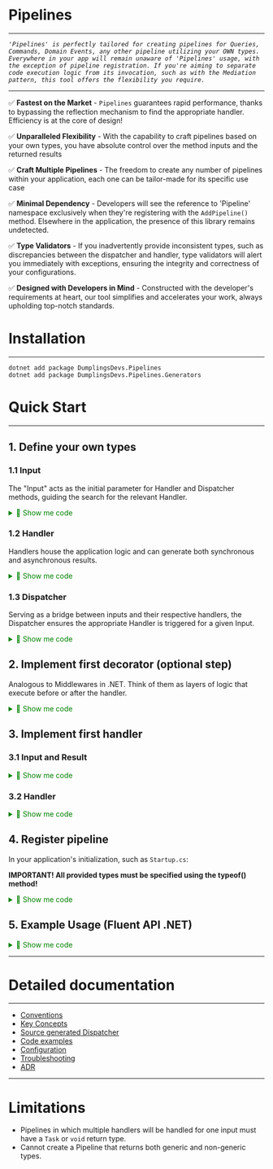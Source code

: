 # Pipelines
------


<i>```'Pipelines' is perfectly tailored for creating pipelines for Queries, Commands, Domain Events, any other pipeline utilizing your OWN types. Everywhere in your app will remain unaware of 'Pipelines' usage, with the exception of pipeline registration. If you're aiming to separate code execution logic from its invocation, such as with the Mediation pattern, this tool offers the flexibility you require.```</i>

----

✅ <b>Fastest on the Market</b> - `Pipelines` guarantees rapid performance, thanks to bypassing the reflection mechanism to find the appropriate handler. Efficiency is at the core of design!

✅ <b>Unparalleled Flexibility</b> - With the capability to craft pipelines based on your own types, you have absolute control over the method inputs and the returned results 

✅ <b>Craft Multiple Pipelines</b> - The freedom to create any number of pipelines within your application, each one can be tailor-made for its specific use case

✅ <b>Minimal Dependency</b> - Developers will see the reference to 'Pipeline' namespace exclusively when they're registering with the `AddPipeline()` method. Elsewhere in the application, the presence of this library remains undetected.

✅ <b>Type Validators</b> - If you inadvertently provide inconsistent types, such as discrepancies between the dispatcher and handler, type validators will alert you immediately with exceptions, ensuring the integrity and correctness of your configurations.

✅ <b>Designed with Developers in Mind</b> - Constructed with the developer's requirements at heart, our tool simplifies and accelerates your work, always upholding top-notch standards.

# Installation
----
```
dotnet add package DumplingsDevs.Pipelines
dotnet add package DumplingsDevs.Pipelines.Generators
```

# Quick Start

---- 

## 1. Define your own types

### 1.1 Input 

The "Input" acts as the initial parameter for Handler and Dispatcher methods, guiding the search for the relevant Handler.

<details>
<summary style="color: green">📜 Show me code </summary>

```cs
public interface IInput<TResult> where TResult: class{ } 
```

</details>

### 1.2 Handler

Handlers house the application logic and can generate both synchronous and asynchronous results.

<details>
<summary style="color: green">📜 Show me code </summary>

```cs
public interface IHandler<in TInput, TResult> where TInput : IInput<TResult> where TResult: class
{
    public Task<TResult> HandleAsync(TInput input, CancellationToken token);
}
```

</details>

### 1.3 Dispatcher

Serving as a bridge between inputs and their respective handlers, the Dispatcher ensures the appropriate Handler is triggered for a given Input.

<details>
<summary style="color: green">📜 Show me code </summary>

```cs
public interface IDispatcher
{
    public Task<TResult> SendAsync<TResult>(IInput<TResult> input, CancellationToken token) where TResult : class;
}
```

</details>

## 2. Implement first decorator (optional step)

Analogous to Middlewares in .NET. Think of them as layers of logic that execute before or after the handler.

<details>
<summary style="color: green">📜 Show me code </summary>

```cs
public class LoggingDecorator<TInput, TResult> : IHandler<TInput, TResult> where TInput : IInput<TResult> where TResult : class
{
    private readonly IHandler<TInput, TResult> _handler;
    private readonly ILogger _logger;
    
    public LoggingDecorator(IHandler<TInput, TResult> handler, ILogger logger)
    {
        _handler = handler;
        _logger = logger;
    }

    public async Task<TResult> HandleAsync(TInput request, CancellationToken token)
    {
        _logger.Log(LogLevel.Information,"Executing handler for input {0}", typeof(TInput));
        var result = await _handler.HandleAsync(request, token);
        _logger.Log(LogLevel.Information,"Executed handler for input {0}", typeof(TInput));

        return result;
    }
}
```

</details>

## 3. Implement first handler

### 3.1 Input and Result

<details>
<summary style="color: green">📜 Show me code </summary>

```cs
public record ExampleInput(string Value) : IInput<ExampleCommandResult>;
public record ExampleCommandResult(string Value);
```

</details>

### 3.2 Handler 

<details>
<summary style="color: green">📜 Show me code </summary>

```cs
public class ExampleHandler : IHandler<ExampleInput, ExampleCommandResult>
{
    public Task<ExampleCommandResult> HandleAsync(ExampleInput input, CancellationToken token)
    {
        return Task.FromResult(new ExampleCommandResult(input.Value));
    }
}
```

</details>

## 4. Register pipeline

In your application's initialization, such as `Startup.cs`:

<b> IMPORTANT! All provided types must be specified using the typeof() method! </b>

<details>
<summary style="color: green">📜 Show me code </summary>

```cs
var handlersAssembly = //Assembly where handlers assembly are implemented
var dispatcherAssembly = //Assembly where AddPipeline gets invoked

_services
    .AddPipeline()
    .AddInput(typeof(IInput<>))
            .AddHandler(typeof(IHandler<,>), handlersAssembly)
            .AddDispatcher<IDispatcher>(dispatcherAssembly)
              .WithOpenTypeDecorator(typeof(LoggingDecorator<,>));
```

</details>

## 5. Example Usage (Fluent API .NET)

<details>
<summary style="color: green">📜 Show me code </summary>

```cs
public static void CreateExampleEndpoint(this WebApplication app)
    {
        app.MapPost("/example", async (ExampleInput request, IDispatcher dispatcher, CancellationToken token) =>
        {
            var result = await dispatcher.SendAsync(input,token);
            return Results.Ok();
        });
    }
```

</details>

---- 

# Detailed documentation
------
- [Conventions](docs/conventions.md)
- [Key Concepts](docs/key_concepts.md)
- [Source generated Dispatcher](docs/dispatcher_source_generator.md)
- [Code examples](docs/code_examples.md)
- [Configuration](docs/configuration.md)
- [Troubleshooting](docs/troubleshooting.md)
- [ADR](docs/adr.md)

---- 

# Limitations
- Pipelines in which multiple handlers will be handled for one input must have a `Task` or `void` return type.
- Cannot create a Pipeline that returns both generic and non-generic types.
